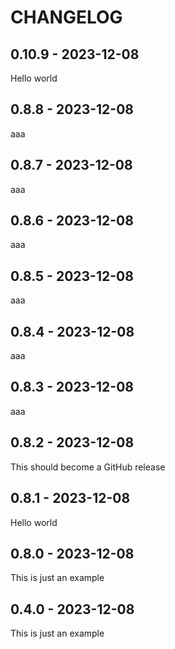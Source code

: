CHANGELOG
=========

0.10.9 - 2023-12-08
-------------------

Hello world

0.8.8 - 2023-12-08
------------------

aaa

0.8.7 - 2023-12-08
------------------

aaa

0.8.6 - 2023-12-08
------------------

aaa

0.8.5 - 2023-12-08
------------------

aaa

0.8.4 - 2023-12-08
------------------

aaa

0.8.3 - 2023-12-08
------------------

aaa

0.8.2 - 2023-12-08
------------------

This should become a GitHub release

0.8.1 - 2023-12-08
------------------

Hello world

0.8.0 - 2023-12-08
------------------

This is just an example

0.4.0 - 2023-12-08
------------------

This is just an example